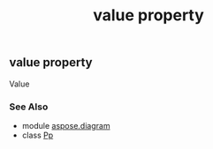 ﻿---
title: value property
second_title: Aspose.Diagram for Python via .NET API References
description: 
type: docs
weight: 30
url: /python-net/aspose.diagram/pp/value/
is_root: false
---

## value property


Value

### See Also
* module [aspose.diagram](../../)
* class [Pp](/diagram/python-net/aspose.diagram/pp)
